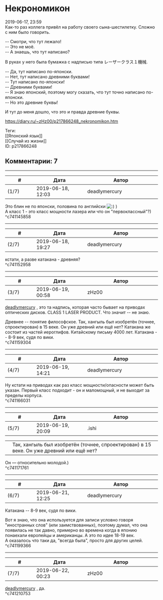 Некрономикон
============

  
2019-06-17, 23:59  
 Как-то раз коллега привёл на работу своего сына-шестилетку. Сложно с ним было говорить.   
   
 -- Смотри, что тут лежало!   
 -- Это не моё.   
 -- А знаешь, что тут написано?   
   
 В руках у него была бумажка с надписью типа レーザークラス１機械.   
   
 -- Да, тут написано по-японски.   
 -- Нет, тут написано древними буквами!   
 -- Тут написано по-японски!   
 -- Древними буквами!   
 -- Я знаю японский, поэтому могу сказать, что тут точно написано по-японски.   
 -- Но это древние буквы!   
   
 И тут до меня дошло, что это и правда древние буквы.   
  
<https://diary.ru/~zHz00/p217866248_nekronomikon.htm>  
  
Теги:  
[[Японский язык]]  
[[Случай из жизни]]  
ID: p217866248  


Комментарии: 7
--------------

  


---



|         #         |              Дата              |                     Автор                     |           ID           |
| --- | --- | --- | --- |
| (1/7) | 2019-06-18, 12:03 | deadlymercury | c741145858 |

  
 Это блин не по японски, половина по английски ![:)](http://static.diary.ru/picture/3.gif) )   
 А класс 1 - это класс мощности лазера или что он "первоклассный"?)   
 ^c741145858

---



|         #         |              Дата              |                     Автор                     |           ID           |
| --- | --- | --- | --- |
| (2/7) | 2019-06-18, 19:27 | deadlymercury | c741152958 |

  
 кстати, а разве катакана - древняя?   
 ^c741152958

---



|         #         |              Дата              |                     Автор                     |           ID           |
| --- | --- | --- | --- |
| (3/7) | 2019-06-19, 00:58 | zHz00 | c741159304 |

  
  [deadlymercury](http://crazysupp.diary.ru "Записки безумного саппорта")  , это та надпись, которая часто бывает на приводах оптических дисков. CLASS 1 LASER PRODUCT. Что значит -- не знаю.   
   
 Древнее -- понятие философское. Так, хангыль был изобретён (точнее, спроектирован) в 15 веке. Он уже древний или ещё нет? Катакана же состоит из частей иероглифов. Китайскому письму 4000 лет. Катакана -- 8-9 век, судя по вики.   
 ^c741159304

---



|         #         |              Дата              |                     Автор                     |           ID           |
| --- | --- | --- | --- |
| (4/7) | 2019-06-19, 14:21 | deadlymercury | c741166031 |

  
 Ну кстати на приводах как раз класс мощности/опасности может быть указан. Первый класс подходит - он и маломощный, и не выходит за пределы корпуса.   
 ^c741166031

---



|         #         |              Дата              |                     Автор                     |           ID           |
| --- | --- | --- | --- |
| (5/7) | 2019-06-19, 20:09 | .ishi | c741171761 |

  
 

|  |  |
| --- | --- |
|  |  Так, хангыль был изобретён (точнее, спроектирован) в 15 веке. Он уже древний или ещё нет?  |

   
 Он — относительно молодой.)   
 ^c741171761

---



|         #         |              Дата              |                     Автор                     |           ID           |
| --- | --- | --- | --- |
| (6/7) | 2019-06-21, 12:25 | deadlymercury | c741199366 |

  
  Катакана -- 8-9 век, судя по вики.   
    
 Вот я знаю, что она используется для записи условно говоря "иностранных слов" (или заимствованных), поэтому думал, что она появилась не так давно, примерно во времена когда в японию понаехали европейцы и американцы. А это по идее 18-19 век.   
 А оказалось что таки да, "всегда была", просто для других целей.   
 ^c741199366

---



|         #         |              Дата              |                     Автор                     |           ID           |
| --- | --- | --- | --- |
| (7/7) | 2019-06-22, 00:23 | zHz00 | c741210753 |

  
  [deadlymercury](http://crazysupp.diary.ru "Записки безумного саппорта")  , да.   
 ^c741210753
